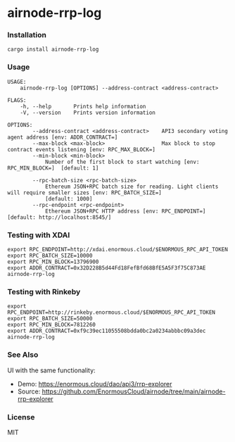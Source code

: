 # airnode-rrp-log

### Installation

```cargo install airnode-rrp-log```

### Usage
```
USAGE:
    airnode-rrp-log [OPTIONS] --address-contract <address-contract>

FLAGS:
    -h, --help       Prints help information
    -V, --version    Prints version information

OPTIONS:
        --address-contract <address-contract>    API3 secondary voting agent address [env: ADDR_CONTRACT=]
        --max-block <max-block>                  Max block to stop contract events listening [env: RPC_MAX_BLOCK=]
        --min-block <min-block>
            Number of the first block to start watching [env: RPC_MIN_BLOCK=]  [default: 1]

        --rpc-batch-size <rpc-batch-size>
            Ethereum JSON+RPC batch size for reading. Light clients will require smaller sizes [env: RPC_BATCH_SIZE=]
            [default: 1000]
        --rpc-endpoint <rpc-endpoint>
            Ethereum JSON+RPC HTTP address [env: RPC_ENDPOINT=]  [default: http://localhost:8545/]
```

### Testing with XDAI

```
export RPC_ENDPOINT=http://xdai.enormous.cloud/$ENORMOUS_RPC_API_TOKEN
export RPC_BATCH_SIZE=10000
export RPC_MIN_BLOCK=13796900
export ADDR_CONTRACT=0x32D228B5d44Fd18FefBfd68BfE5A5F3f75C873AE
airnode-rrp-log
```

### Testing with Rinkeby

```
export RPC_ENDPOINT=http://rinkeby.enormous.cloud/$ENORMOUS_RPC_API_TOKEN
export RPC_BATCH_SIZE=50000
export RPC_MIN_BLOCK=7812260
export ADDR_CONTRACT=0xf9c39ec11055508bdda0bc2a0234abbbc09a3dec
airnode-rrp-log
```

### See Also

UI with the same functionality: 
- Demo: https://enormous.cloud/dao/api3/rrp-explorer
- Source: https://github.com/EnormousCloud/airnode/tree/main/airnode-rrp-explorer

### License
MIT